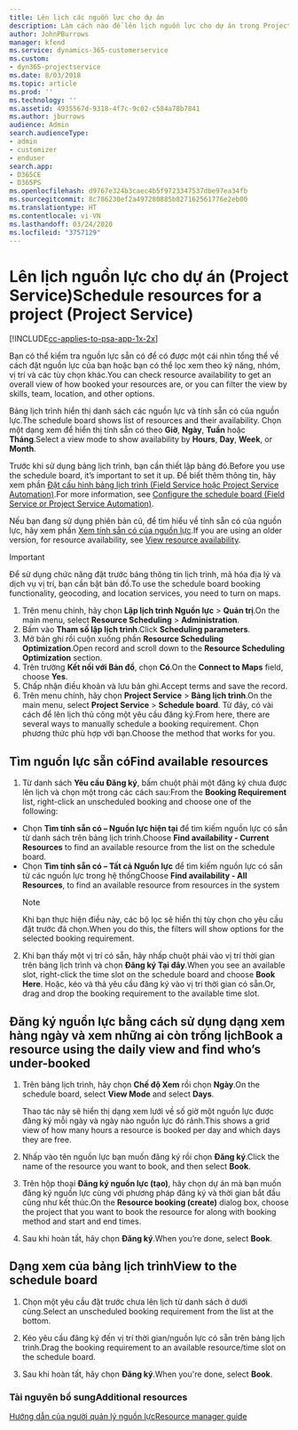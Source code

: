 ```yaml
---
title: Lên lịch các nguồn lực cho dự án
description: Làm cách nào để lên lịch nguồn lực cho dự án trong Project Service
author: JohnPBurrows
manager: kfend
ms.service: dynamics-365-customerservice
ms.custom:
- dyn365-projectservice
ms.date: 8/03/2018
ms.topic: article
ms.prod: ''
ms.technology: ''
ms.assetid: 4935567d-9318-4f7c-9c02-c584a78b7841
ms.author: jburrows
audience: Admin
search.audienceType:
- admin
- customizer
- enduser
search.app:
- D365CE
- D365PS
ms.openlocfilehash: d9767e324b3caec4b5f9723347537dbe97ea34fb
ms.sourcegitcommit: 8c786230ef2a497280885b827162561776e2eb00
ms.translationtype: HT
ms.contentlocale: vi-VN
ms.lasthandoff: 03/24/2020
ms.locfileid: "3757129"
---
```

# <a name="schedule-resources-for-a-project-project-service"></a><span data-ttu-id="745f4-103">Lên lịch nguồn lực cho dự án (Project Service)</span><span class="sxs-lookup"><span data-stu-id="745f4-103">Schedule resources for a project (Project Service)</span></span>

[!INCLUDE[cc-applies-to-psa-app-1x-2x](../includes/cc-applies-to-psa-app-1x-2x.md)]

<span data-ttu-id="745f4-104">Bạn có thể kiểm tra nguồn lực sẵn có để có được một cái nhìn tổng thể về cách đặt nguồn lực của bạn hoặc bạn có thể lọc xem theo kỹ năng, nhóm, vị trí và các tùy chọn khác.</span><span class="sxs-lookup"><span data-stu-id="745f4-104">You can check resource availability to get an overall view of how booked your resources are, or you can filter the view by skills, team, location, and other options.</span></span>  
  
<span data-ttu-id="745f4-105">Bảng lịch trình hiển thị danh sách các nguồn lực và tính sẵn có của nguồn lực.</span><span class="sxs-lookup"><span data-stu-id="745f4-105">The schedule board shows list of resources and their availability.</span></span> <span data-ttu-id="745f4-106">Chọn một dạng xem để hiển thị tính sẵn có theo **Giờ**, **Ngày**, **Tuần** hoặc **Tháng**.</span><span class="sxs-lookup"><span data-stu-id="745f4-106">Select a view mode to show availability by **Hours**, **Day**, **Week**, or **Month**.</span></span>  
  
<span data-ttu-id="745f4-107">Trước khi sử dụng bảng lịch trình, bạn cần thiết lập bảng đó.</span><span class="sxs-lookup"><span data-stu-id="745f4-107">Before you use the schedule board, it’s important to set it up.</span></span> <span data-ttu-id="745f4-108">Để biết thêm thông tin, hãy xem phần [Đặt cấu hình bảng lịch trình (Field Service hoặc Project Service Automation)](../field-service/configure-schedule-board.md).</span><span class="sxs-lookup"><span data-stu-id="745f4-108">For more information, see [Configure the schedule board (Field Service or Project Service Automation)](../field-service/configure-schedule-board.md).</span></span>
  
<span data-ttu-id="745f4-109">Nếu bạn đang sử dụng phiên bản cũ, để tìm hiểu về tính sẵn có của nguồn lực, hãy xem phần [Xem tính sẵn có của nguồn lực](../project-service/view-resource-availability.md).</span><span class="sxs-lookup"><span data-stu-id="745f4-109">If you are using an older version, for resource availability, see [View resource availability](../project-service/view-resource-availability.md).</span></span>  

> [!IMPORTANT]
>  <span data-ttu-id="745f4-110">Để sử dụng chức năng đặt trước bảng thông tin lịch trình, mã hóa địa lý và dịch vụ vị trí, bạn cần bật bản đồ.</span><span class="sxs-lookup"><span data-stu-id="745f4-110">To use the schedule board booking functionality, geocoding, and location services, you need to turn on maps.</span></span>  
> 
> 1. <span data-ttu-id="745f4-111">Trên menu chính, hãy chọn **Lập lịch trình Nguồn lực** > **Quản trị**.</span><span class="sxs-lookup"><span data-stu-id="745f4-111">On the main menu, select **Resource Scheduling** > **Administration**.</span></span>  
> 2. <span data-ttu-id="745f4-112">Bấm vào **Tham số lập lịch trình**.</span><span class="sxs-lookup"><span data-stu-id="745f4-112">Click **Scheduling parameters**.</span></span>  
> 3. <span data-ttu-id="745f4-113">Mở bản ghi rồi cuộn xuống phần **Resource Scheduling Optimization**.</span><span class="sxs-lookup"><span data-stu-id="745f4-113">Open record and scroll down to the **Resource Scheduling Optimization** section.</span></span>  
> 4. <span data-ttu-id="745f4-114">Trên trường **Kết nối với Bản đồ**, chọn **Có**.</span><span class="sxs-lookup"><span data-stu-id="745f4-114">On the **Connect to Maps** field, choose **Yes**.</span></span>  
> 5. <span data-ttu-id="745f4-115">Chấp nhận điều khoản và lưu bản ghi.</span><span class="sxs-lookup"><span data-stu-id="745f4-115">Accept terms and save the record.</span></span>  
> 6. <span data-ttu-id="745f4-116">Trên menu chính, hãy chọn **Project Service** > **Bảng lịch trình**.</span><span class="sxs-lookup"><span data-stu-id="745f4-116">On the main menu, select **Project Service** > **Schedule board**.</span></span> <span data-ttu-id="745f4-117">Từ đây, có vài cách để lên lịch thủ công một yêu cầu đăng ký.</span><span class="sxs-lookup"><span data-stu-id="745f4-117">From here, there are several ways to manually schedule a booking requirement.</span></span> <span data-ttu-id="745f4-118">Chọn phương thức phù hợp với bạn.</span><span class="sxs-lookup"><span data-stu-id="745f4-118">Choose the method that works for you.</span></span>
  
## <a name="find-available-resources"></a><span data-ttu-id="745f4-119">Tìm nguồn lực sẵn có</span><span class="sxs-lookup"><span data-stu-id="745f4-119">Find available resources</span></span>

1.  <span data-ttu-id="745f4-120">Từ danh sách **Yêu cầu Đăng ký**, bấm chuột phải một đăng ký chưa được lên lịch và chọn một trong các cách sau:</span><span class="sxs-lookup"><span data-stu-id="745f4-120">From the **Booking Requirement** list, right-click an unscheduled booking and choose one of the following:</span></span>  
  
- <span data-ttu-id="745f4-121">Chọn **Tìm tính sẵn có – Nguồn lực hiện tại** để tìm kiếm nguồn lực có sẵn từ danh sách trên bảng lịch trình.</span><span class="sxs-lookup"><span data-stu-id="745f4-121">Choose **Find availability - Current Resources** to find an available resource from the list on the schedule board.</span></span>  
- <span data-ttu-id="745f4-122">Chọn **Tìm tính sẵn có – Tất cả Nguồn lực** để tìm kiếm nguồn lực có sẵn từ các nguồn lực trong hệ thống</span><span class="sxs-lookup"><span data-stu-id="745f4-122">Choose **Find availability - All Resources**, to find an available resource from resources in the system</span></span>  
   > [!NOTE]
   >  <span data-ttu-id="745f4-123">Khi bạn thực hiện điều này, các bộ lọc sẽ hiển thị tùy chọn cho yêu cầu đặt trước đã chọn.</span><span class="sxs-lookup"><span data-stu-id="745f4-123">When you do this, the filters will show options for the selected booking requirement.</span></span>  
  
2. <span data-ttu-id="745f4-124">Khi bạn thấy một vị trí có sẵn, hãy nhấp chuột phải vào vị trí thời gian trên bảng lịch trình và chọn **Đăng ký Tại đây**.</span><span class="sxs-lookup"><span data-stu-id="745f4-124">When you see an available slot, right-click the time slot on the schedule board and choose **Book Here**.</span></span> <span data-ttu-id="745f4-125">Hoặc, kéo và thả yêu cầu đăng ký vào vị trí thời gian có sẵn.</span><span class="sxs-lookup"><span data-stu-id="745f4-125">Or, drag and drop the booking requirement to the available time slot.</span></span>  
  

## <a name="book-a-resource-using-the-daily-view-and-find-whos-under-booked"></a><span data-ttu-id="745f4-126">Đăng ký nguồn lực bằng cách sử dụng dạng xem hàng ngày và xem những ai còn trống lịch</span><span class="sxs-lookup"><span data-stu-id="745f4-126">Book a resource using the daily view and find who’s under-booked</span></span>
  
1.  <span data-ttu-id="745f4-127">Trên bảng lịch trình, hãy chọn **Chế độ Xem** rồi chọn **Ngày**.</span><span class="sxs-lookup"><span data-stu-id="745f4-127">On the schedule board, select **View Mode** and select **Days**.</span></span>  
  
    <span data-ttu-id="745f4-128">Thao tác này sẽ hiển thị dạng xem lưới về số giờ một nguồn lực được đăng ký mỗi ngày và ngày nào nguồn lực đó rảnh.</span><span class="sxs-lookup"><span data-stu-id="745f4-128">This shows a grid view of how many hours a resource is booked per day and which days they are free.</span></span>  
  
2.  <span data-ttu-id="745f4-129">Nhấp vào tên nguồn lực bạn muốn đăng ký rồi chọn **Đăng ký**.</span><span class="sxs-lookup"><span data-stu-id="745f4-129">Click the name of the resource you want to book, and then select **Book**.</span></span>  
  
3.  <span data-ttu-id="745f4-130">Trên hộp thoại **Đăng ký nguồn lực (tạo)**, hãy chọn dự án mà bạn muốn đăng ký nguồn lực cùng với phương pháp đăng ký và thời gian bắt đầu cũng như kết thúc.</span><span class="sxs-lookup"><span data-stu-id="745f4-130">On the **Resource booking (create)** dialog box, choose the project that you want to book the resource for along with booking method and start and end times.</span></span>  
  
4.  <span data-ttu-id="745f4-131">Sau khi hoàn tất, hãy chọn **Đăng ký**.</span><span class="sxs-lookup"><span data-stu-id="745f4-131">When you’re done, select **Book**.</span></span>  
  
## <a name="view-to-the-schedule-board"></a><span data-ttu-id="745f4-132">Dạng xem của bảng lịch trình</span><span class="sxs-lookup"><span data-stu-id="745f4-132">View to the schedule board</span></span>
  
1.  <span data-ttu-id="745f4-133">Chọn một yêu cầu đặt trước chưa lên lịch từ danh sách ở dưới cùng.</span><span class="sxs-lookup"><span data-stu-id="745f4-133">Select an unscheduled booking requirement from the list at the bottom.</span></span>  
  
2.  <span data-ttu-id="745f4-134">Kéo yêu cầu đăng ký đến vị trí thời gian/nguồn lực có sẵn trên bảng lịch trình.</span><span class="sxs-lookup"><span data-stu-id="745f4-134">Drag the booking requirement to an available resource/time slot on the schedule board.</span></span>  
  
3.  <span data-ttu-id="745f4-135">Sau khi hoàn tất, hãy chọn **Đăng ký**.</span><span class="sxs-lookup"><span data-stu-id="745f4-135">When you're done, select **Book**.</span></span>  
  
### <a name="additional-resources"></a><span data-ttu-id="745f4-136">Tài nguyên bổ sung</span><span class="sxs-lookup"><span data-stu-id="745f4-136">Additional resources</span></span>  
 [<span data-ttu-id="745f4-137">Hướng dẫn của người quản lý nguồn lực</span><span class="sxs-lookup"><span data-stu-id="745f4-137">Resource manager guide</span></span>](../project-service/resource-manager-guide.md)
